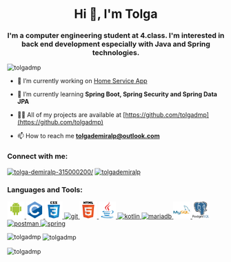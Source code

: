 <h1 align="center">Hi 👋, I'm Tolga</h1>
<h3 align="center">I'm a computer engineering student at 4.class. I'm interested in back end development especially with Java and Spring technologies.</h3>

<p align="left"> <img src="https://komarev.com/ghpvc/?username=tolgadmp&label=Profile%20views&color=0e75b6&style=flat" alt="tolgadmp" /> </p>

- 🔭 I’m currently working on [Home Service App](https://github.com/tolgadmp/HomeServiceApp)

- 🌱 I’m currently learning **Spring Boot, Spring Security and Spring Data JPA**

- 👨‍💻 All of my projects are available at [https://github.com/tolgadmp](https://github.com/tolgadmp)

- 📫 How to reach me **tolgademiralp@outlook.com**

<h3 align="left">Connect with me:</h3>
<p align="left">
<a href="https://linkedin.com/in/tolga-demiralp-315000200/" target="blank"><img align="center" src="https://raw.githubusercontent.com/rahuldkjain/github-profile-readme-generator/master/src/images/icons/Social/linked-in-alt.svg" alt="tolga-demiralp-315000200/" height="30" width="40" /></a>
<a href="https://www.hackerrank.com/tolgademiralp" target="blank"><img align="center" src="https://raw.githubusercontent.com/rahuldkjain/github-profile-readme-generator/master/src/images/icons/Social/hackerrank.svg" alt="tolgademiralp" height="30" width="40" /></a>
</p>

<h3 align="left">Languages and Tools:</h3>
<p align="left"> <a href="https://developer.android.com" target="_blank" rel="noreferrer"> <img src="https://raw.githubusercontent.com/devicons/devicon/master/icons/android/android-original-wordmark.svg" alt="android" width="40" height="40"/> </a> <a href="https://www.cprogramming.com/" target="_blank" rel="noreferrer"> <img src="https://raw.githubusercontent.com/devicons/devicon/master/icons/c/c-original.svg" alt="c" width="40" height="40"/> </a> <a href="https://www.w3schools.com/css/" target="_blank" rel="noreferrer"> <img src="https://raw.githubusercontent.com/devicons/devicon/master/icons/css3/css3-original-wordmark.svg" alt="css3" width="40" height="40"/> </a> <a href="https://git-scm.com/" target="_blank" rel="noreferrer"> <img src="https://www.vectorlogo.zone/logos/git-scm/git-scm-icon.svg" alt="git" width="40" height="40"/> </a> <a href="https://www.w3.org/html/" target="_blank" rel="noreferrer"> <img src="https://raw.githubusercontent.com/devicons/devicon/master/icons/html5/html5-original-wordmark.svg" alt="html5" width="40" height="40"/> </a> <a href="https://www.java.com" target="_blank" rel="noreferrer"> <img src="https://raw.githubusercontent.com/devicons/devicon/master/icons/java/java-original.svg" alt="java" width="40" height="40"/> </a> <a href="https://developer.mozilla.org/en-US/docs/Web/JavaScript" target="_blank" rel="noreferrer"> <img src="https://www.vectorlogo.zone/logos/kotlinlang/kotlinlang-icon.svg" alt="kotlin" width="40" height="40"/> </a> <a href="https://mariadb.org/" target="_blank" rel="noreferrer"> <img src="https://www.vectorlogo.zone/logos/mariadb/mariadb-icon.svg" alt="mariadb" width="40" height="40"/> </a> <a href="https://www.mysql.com/" target="_blank" rel="noreferrer"> <img src="https://raw.githubusercontent.com/devicons/devicon/master/icons/mysql/mysql-original-wordmark.svg" alt="mysql" width="40" height="40"/> </a> <a href="https://www.postgresql.org" target="_blank" rel="noreferrer"> <img src="https://raw.githubusercontent.com/devicons/devicon/master/icons/postgresql/postgresql-original-wordmark.svg" alt="postgresql" width="40" height="40"/> </a> <a href="https://postman.com" target="_blank" rel="noreferrer"> <img src="https://www.vectorlogo.zone/logos/getpostman/getpostman-icon.svg" alt="postman" width="40" height="40"/> </a> <a href="https://spring.io/" target="_blank" rel="noreferrer"> <img src="https://www.vectorlogo.zone/logos/springio/springio-icon.svg" alt="spring" width="40" height="40"/> </a> </p>

<p><img align="left" src="https://github-readme-stats.vercel.app/api/top-langs?username=tolgadmp&show_icons=true&locale=en&layout=compact" alt="tolgadmp" /></p>

<p>&nbsp;<img align="center" src="https://github-readme-stats.vercel.app/api?username=tolgadmp&show_icons=true&locale=en" alt="tolgadmp" /></p>

<p><img align="center" src="https://github-readme-streak-stats.herokuapp.com/?user=tolgadmp&" alt="tolgadmp" /></p>
